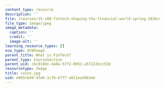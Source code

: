 ```yaml
---
content_type: resource
description: ''
file: /courses/15-s08-fintech-shaping-the-financial-world-spring-2020/e065cb494fe61c76b777a811ea20b3eb_coins.jpg
file_type: image/jpeg
image_metadata:
  caption: ''
  credit: ''
  image-alt: ''
learning_resource_types: []
ocw_type: OCWImage
parent_title: What is FinTech?
parent_type: CourseSection
parent_uid: cbc918dc-4a0a-57f2-0951-a5f222bcc53d
resourcetype: Image
title: coins.jpg
uid: e065cb49-4fe6-1c76-b777-a811ea20b3eb
---
```

